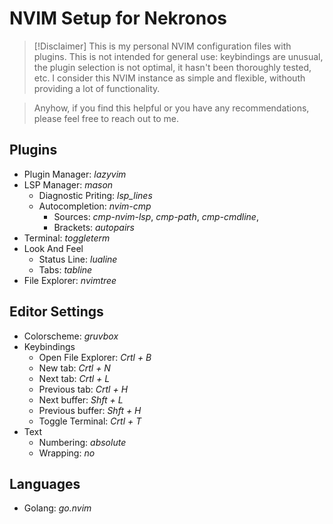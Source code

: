 # NVIM Setup for Nekronos

> [!Disclaimer]
> This is my personal NVIM configuration files with plugins. This is not intended for general use: keybindings are unusual, the plugin selection is not optimal, it hasn't been thoroughly tested, etc. I consider this NVIM instance as simple and flexible, withouth providing a lot of functionality.

> Anyhow, if you find this helpful or you have any recommendations, please feel free to reach out to me.

## Plugins
- Plugin Manager: *lazyvim*
- LSP Manager: *mason*
    - Diagnostic Priting: *lsp_lines*
    - Autocompletion: *nvim-cmp*
        - Sources: *cmp-nvim-lsp*, *cmp-path*, *cmp-cmdline*, 
        - Brackets: *autopairs*
- Terminal: *toggleterm*
- Look And Feel
    - Status Line: *lualine*
    - Tabs: *tabline*
- File Explorer: *nvimtree*

## Editor Settings
- Colorscheme: *gruvbox*
- Keybindings
    - Open File Explorer: *Crtl + B*
    - New tab: *Crtl + N*
    - Next tab: *Crtl + L*
    - Previous tab: *Crtl + H*
    - Next buffer: *Shft + L*
    - Previous buffer: *Shft + H*
    - Toggle Terminal: *Crtl + T*
- Text
    - Numbering: *absolute*
    - Wrapping: *no*

## Languages
- Golang: *go.nvim*
